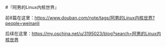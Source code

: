 #『阿男的Linux内核世界』

前8篇在这里：https://www.douban.com/note/tags/阿男的Linux内核世界?people=weinanli

后续在这里：https://my.oschina.net/u/3195023/blog?search=阿男的Linux内核世界